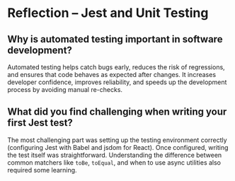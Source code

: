 # Reflection – Jest and Unit Testing

## Why is automated testing important in software development?
Automated testing helps catch bugs early, reduces the risk of regressions, and ensures that code behaves as expected after changes. It increases developer confidence, improves reliability, and speeds up the development process by avoiding manual re-checks.

## What did you find challenging when writing your first Jest test?
The most challenging part was setting up the testing environment correctly (configuring Jest with Babel and jsdom for React). Once configured, writing the test itself was straightforward. Understanding the difference between common matchers like `toBe`, `toEqual`, and when to use async utilities also required some learning.

